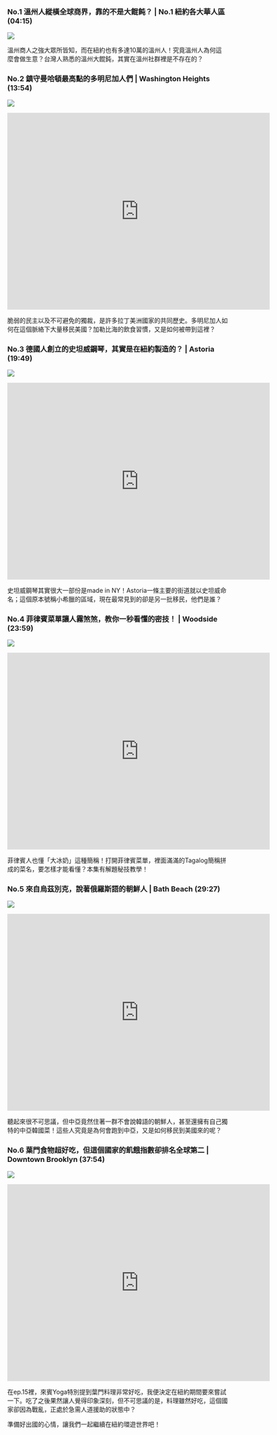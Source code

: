 ---
---
### No.1 溫州人縱橫全球商界，靠的不是大餛飩？ | No.1 紐約各大華人區 (04:15)

![](https://i.imgur.com/jGWWXEy.jpg)

溫州商人之強大眾所皆知，而在紐約也有多達10萬的溫州人！究竟溫州人為何這麼會做生意？台灣人熟悉的溫州大餛鈍，其實在溫州社群裡是不存在的？

### No.2 鎮守曼哈頓最高點的多明尼加人們 | Washington Heights (13:54)

![](https://i.imgur.com/JWrCPqY.jpg)

<iframe src="https://www.google.com/maps/embed?pb=!1m18!1m12!1m3!1d12073.101854835279!2d-73.94526510263634!3d40.843875551735024!2m3!1f0!2f0!3f0!3m2!1i1024!2i768!4f13.1!3m3!1m2!1s0x89c2f69c56373bcb%3A0x1e7573510a4a0504!2sWashington%20Heights%2C%20New%20York%2C%20NY!5e0!3m2!1sen!2sus!4v1607138223790!5m2!1sen!2sus" width="600" height="450" frameborder="0" style="border:0;" allowfullscreen="" aria-hidden="false" tabindex="0"></iframe>

脆弱的民主以及不可避免的獨裁，是許多拉丁美洲國家的共同歷史。多明尼加人如何在這個脈絡下大量移民美國？加勒比海的飲食習慣，又是如何被帶到這裡？

### No.3 德國人創立的史坦威鋼琴，其實是在紐約製造的？ | Astoria (19:49)

![](https://i.imgur.com/Ms5spWS.jpg)

<iframe src="https://www.google.com/maps/embed?pb=!1m18!1m12!1m3!1d3021.758942493723!2d-73.9144074839586!3d40.76732634216475!2m3!1f0!2f0!3f0!3m2!1i1024!2i768!4f13.1!3m3!1m2!1s0x89c25f6af1e6a909%3A0x27599d051f8100b1!2sSteinway%20St%2C%20Queens%2C%20NY!5e0!3m2!1sen!2sus!4v1607138292713!5m2!1sen!2sus" width="600" height="450" frameborder="0" style="border:0;" allowfullscreen="" aria-hidden="false" tabindex="0"></iframe>

史坦威鋼琴其實很大一部份是made in NY！Astoria一條主要的街道就以史坦威命名；這個原本號稱小希臘的區域，現在最常見到的卻是另一批移民，他們是誰？

### No.4 菲律賓菜單讓人霧煞煞，教你一秒看懂的密技！ | Woodside (23:59)

![](https://i.imgur.com/NB8DhyM.jpg)

<iframe src="https://www.google.com/maps/embed?pb=!1m18!1m12!1m3!1d12090.299946989002!2d-73.91280490266126!3d40.74937667501969!2m3!1f0!2f0!3f0!3m2!1i1024!2i768!4f13.1!3m3!1m2!1s0x89c25f1afa15e3ef%3A0x2c53b9cf80c3ed14!2sWoodside%2C%20Queens%2C%20NY!5e0!3m2!1sen!2sus!4v1607138328139!5m2!1sen!2sus" width="600" height="450" frameborder="0" style="border:0;" allowfullscreen="" aria-hidden="false" tabindex="0"></iframe>

菲律賓人也懂「大冰奶」這種簡稱！打開菲律賓菜單，裡面滿滿的Tagalog簡稱拼成的菜名，要怎樣才能看懂？本集有解題秘技教學！

### No.5 來自烏茲別克，說著俄羅斯語的朝鮮人 | Bath Beach (29:27)

![](https://i.imgur.com/1EG6Vq6.jpg)

<iframe src="https://www.google.com/maps/embed?pb=!1m18!1m12!1m3!1d3029.1016957844313!2d-74.00278108396118!3d40.605579852055!2m3!1f0!2f0!3f0!3m2!1i1024!2i768!4f13.1!3m3!1m2!1s0x89c2450c202c4c29%3A0x3d9d905384266beb!2sEddie%20Fancy%20Food!5e0!3m2!1sen!2sus!4v1607138350772!5m2!1sen!2sus" width="600" height="450" frameborder="0" style="border:0;" allowfullscreen="" aria-hidden="false" tabindex="0"></iframe>

聽起來很不可思議，但中亞竟然住著一群不會說韓語的朝鮮人，甚至還擁有自己獨特的中亞韓國菜！這些人究竟是為何會跑到中亞，又是如何移民到美國來的呢？

### No.6 葉門食物超好吃，但這個國家的飢餓指數卻排名全球第二 | Downtown Brooklyn (37:54)

![](https://i.imgur.com/vQjAHqO.jpg)

<iframe src="https://www.google.com/maps/embed?pb=!1m18!1m12!1m3!1d14829.588926314504!2d-74.00391579728975!3d40.68961327557215!2m3!1f0!2f0!3f0!3m2!1i1024!2i768!4f13.1!3m3!1m2!1s0x0%3A0x76bf7d6bdcee080!2sYemen%20Caf%C3%A9%20%26%20Restaurant!5e0!3m2!1sen!2sus!4v1607138378043!5m2!1sen!2sus" width="600" height="450" frameborder="0" style="border:0;" allowfullscreen="" aria-hidden="false" tabindex="0"></iframe>

在ep.15裡，來賓Yoga特別提到葉門料理非常好吃，我便決定在紐約期間要來嘗試一下。吃了之後果然讓人覺得印象深刻，但不可思議的是，料理雖然好吃，這個國家卻因為戰亂，正處於急需人道援助的狀態中？

準備好出國的心情，讓我們一起繼續在紐約環遊世界吧！